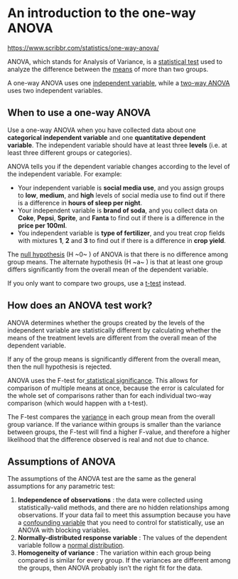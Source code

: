 # An introduction to the one-way ANOVA

https://www.scribbr.com/statistics/one-way-anova/

ANOVA, which stands for Analysis of Variance, is a [statistical test](https://www.scribbr.com/statistics/statistical-tests/) used to analyze the difference between the [means](https://www.scribbr.com/statistics/mean/) of more than two groups.

A one-way ANOVA uses one [independent variable](https://www.scribbr.com/methodology/types-of-variables/), while a [two-way ANOVA](https://www.scribbr.com/statistics/two-way-anova/) uses two independent variables.


## When to use a one-way ANOVA

Use a one-way ANOVA when you have collected data about one **categorical independent variable** and one **quantitative dependent variable**. The independent variable should have at least three **levels** (i.e. at least three different groups or categories).

ANOVA tells you if the dependent variable changes according to the level of the independent variable. For example:

* Your independent variable is **social media use**, and you assign groups to **low**, **medium**, and **high** levels of social media use to find out if there is a difference in **hours of sleep per night**.
* Your independent variable is **brand of soda**, and you collect data on **Coke**, **Pepsi**, **Sprite**, and **Fanta** to find out if there is a difference in the **price per 100ml**.
* You independent variable is **type of fertilizer**, and you treat crop fields with mixtures **1**, **2** and **3** to find out if there is a difference in **crop yield**.

The [null hypothesis](https://www.scribbr.com/statistics/hypothesis-testing/) (H ~0~ ) of ANOVA is that there is no difference among group means. The alternate hypothesis (H ~a~ ) is that at least one group differs significantly from the overall mean of the dependent variable.

If you only want to compare two groups, use a [t-test](https://www.scribbr.com/statistics/t-test/) instead.

## How does an ANOVA test work?

ANOVA determines whether the groups created by the levels of the independent variable are statistically different by calculating whether the means of the treatment levels are different from the overall mean of the dependent variable.

If any of the group means is significantly different from the overall mean, then the null hypothesis is rejected.

ANOVA uses the F-test for[ statistical significance](https://www.scribbr.com/statistics/statistical-significance/). This allows for comparison of multiple means at once, because the error is calculated for the whole set of comparisons rather than for each individual two-way comparison (which would happen with a t-test).

The F-test compares the [variance](https://www.scribbr.com/statistics/variance/) in each group mean from the overall group variance. If the variance within groups is smaller than the variance between groups, the F-test will find a higher F-value, and therefore a higher likelihood that the difference observed is real and not due to chance.


## Assumptions of ANOVA

The assumptions of the ANOVA test are the same as the general assumptions for any parametric test:

1. **Independence of observations** : the data were collected using statistically-valid methods, and there are no hidden relationships among observations. If your data fail to meet this assumption because you have a [confounding variable](https://www.scribbr.com/methodology/confounding-variables/) that you need to control for statistically, use an ANOVA with blocking variables.
2. **Normally-distributed response variable** : The values of the dependent variable follow a [normal distribution](https://www.scribbr.com/statistics/normal-distribution/).
3. **Homogeneity of variance** : The variation within each group being compared is similar for every group. If the variances are different among the groups, then ANOVA probably isn’t the right fit for the data.

